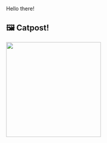 Hello there!



## 🖼️ Catpost!

<sub>
    <img src="https://cdn2.thecatapi.com/images/2WA0h3d3W.png" height="256">
</sub>

